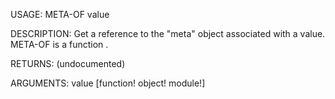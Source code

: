 USAGE:
     META-OF value 

DESCRIPTION:
     Get a reference to the "meta" object associated with a value.
     META-OF is a function .

RETURNS:
    (undocumented)

ARGUMENTS:
    value [function! object! module!]
